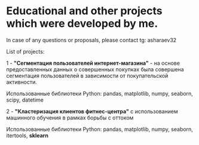 
# Educational and other projects which were developed by me.

In case of any questions or proposals, please contact tg: asharaev32

List of projects:

1 - **"Сегментация пользователей интернет-магазина"** - на основе предоставленных данных о совершенных покупках была совершена сегментация пользователей в зависимости от покупательской активности.

Использованные библиотеки Python: pandas, matplotlib, numpy, seaborn, scipy, datetime


2 - **"Кластеризация клиентов фитнес-центра"** с использованием машинного обучения в рамках борьбы с оттоком

Использованные библиотеки Python: pandas, matplotlib, numpy, seaborn, itertools, **sklearn**
